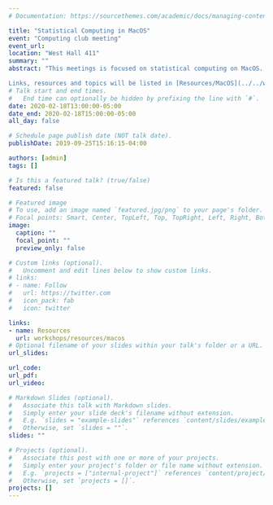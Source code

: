 ```yaml
---
# Documentation: https://sourcethemes.com/academic/docs/managing-content/

title: "Statistical Computing in MacOS"
event: "Computing club meeting"
event_url:
location: "West Hall 411"
summary: ""
abstract: "This meetings is focused on statistical computing on MacOS. Potential topics include setting up Homebrew, LaTeX, R, the terminal, and other essential components in a statistician's workflow.

Links, resources and topics will be listed in [Resources/MacOS](../../workshops/resources/macos). "
# Talk start and end times.
#   End time can optionally be hidden by prefixing the line with `#`.
date: 2020-02-18T13:00:00-05:00
date_end: 2020-02-18T15:00:00-05:00
all_day: false

# Schedule page publish date (NOT talk date).
publishDate: 2019-09-25T15:16:15-04:00

authors: [admin]
tags: []

# Is this a featured talk? (true/false)
featured: false

# Featured image
# To use, add an image named `featured.jpg/png` to your page's folder. 
# Focal points: Smart, Center, TopLeft, Top, TopRight, Left, Right, BottomLeft, Bottom, BottomRight.
image:
  caption: ""
  focal_point: ""
  preview_only: false

# Custom links (optional).
#   Uncomment and edit lines below to show custom links.
# links:
# - name: Follow
#   url: https://twitter.com
#   icon_pack: fab
#   icon: twitter

links:
- name: Resources
  url: workshops/resources/macos
# Optional filename of your slides within your talk's folder or a URL.
url_slides:

url_code:
url_pdf:
url_video:

# Markdown Slides (optional).
#   Associate this talk with Markdown slides.
#   Simply enter your slide deck's filename without extension.
#   E.g. `slides = "example-slides"` references `content/slides/example-slides.md`.
#   Otherwise, set `slides = ""`.
slides: ""

# Projects (optional).
#   Associate this post with one or more of your projects.
#   Simply enter your project's folder or file name without extension.
#   E.g. `projects = ["internal-project"]` references `content/project/deep-learning/index.md`.
#   Otherwise, set `projects = []`.
projects: []
---
```

